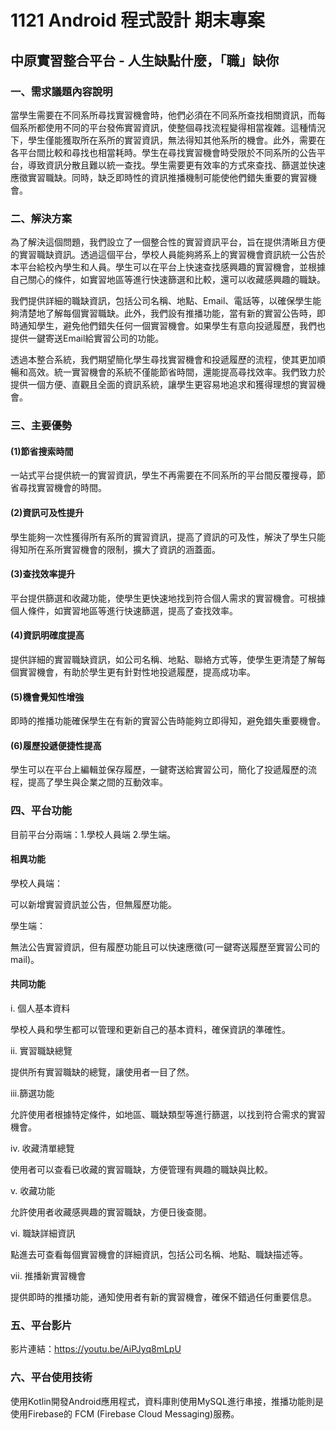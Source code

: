 ﻿# 1121 Android 程式設計 期末專案
## 中原實習整合平台 - 人生缺點什麼，「職」缺你

### 一、需求議題內容說明

當學生需要在不同系所尋找實習機會時，他們必須在不同系所查找相關資訊，而每個系所都使用不同的平台發佈實習資訊，使整個尋找流程變得相當複雜。這種情況下，學生僅能獲取所在系所的實習資訊，無法得知其他系所的機會。此外，需要在各平台間比較和尋找也相當耗時。學生在尋找實習機會時受限於不同系所的公告平台，導致資訊分散且難以統一查找。學生需要更有效率的方式來查找、篩選並快速應徵實習職缺。同時，缺乏即時性的資訊推播機制可能使他們錯失重要的實習機會。


### 二、解決方案

為了解決這個問題，我們設立了一個整合性的實習資訊平台，旨在提供清晰且方便的實習職缺資訊。透過這個平台，學校人員能夠將系上的實習機會資訊統一公告於本平台給校內學生和人員。學生可以在平台上快速查找感興趣的實習機會，並根據自己關心的條件，如實習地區等進行快速篩選和比較，還可以收藏感興趣的職缺。

我們提供詳細的職缺資訊，包括公司名稱、地點、Email、電話等，以確保學生能夠清楚地了解每個實習職缺。此外，我們設有推播功能，當有新的實習公告時，即時通知學生，避免他們錯失任何一個實習機會。如果學生有意向投遞履歷，我們也提供一鍵寄送Email給實習公司的功能。

透過本整合系統，我們期望簡化學生尋找實習機會和投遞履歷的流程，使其更加順暢和高效。統一實習機會的系統不僅能節省時間，還能提高尋找效率。我們致力於提供一個方便、直觀且全面的資訊系統，讓學生更容易地追求和獲得理想的實習機會。


### 三、主要優勢

#### (1)節省搜索時間
一站式平台提供統一的實習資訊，學生不再需要在不同系所的平台間反覆搜尋，節省尋找實習機會的時間。

#### (2)資訊可及性提升
學生能夠一次性獲得所有系所的實習資訊，提高了資訊的可及性，解決了學生只能得知所在系所實習機會的限制，擴大了資訊的涵蓋面。

#### (3)查找效率提升
平台提供篩選和收藏功能，使學生更快速地找到符合個人需求的實習機會。可根據個人條件，如實習地區等進行快速篩選，提高了查找效率。

#### (4)資訊明確度提高
提供詳細的實習職缺資訊，如公司名稱、地點、聯絡方式等，使學生更清楚了解每個實習機會，有助於學生更有針對性地投遞履歷，提高成功率。

#### (5)機會覺知性增強
即時的推播功能確保學生在有新的實習公告時能夠立即得知，避免錯失重要機會。

#### (6)履歷投遞便捷性提高
學生可以在平台上編輯並保存履歷，一鍵寄送給實習公司，簡化了投遞履歷的流程，提高了學生與企業之間的互動效率。


### 四、平台功能

目前平台分兩端：1.學校人員端 2.學生端。

#### 相異功能
學校人員端：

可以新增實習資訊並公告，但無履歷功能。

學生端：

無法公告實習資訊，但有履歷功能且可以快速應徵(可一鍵寄送履歷至實習公司的mail)。

#### 共同功能

i.	個人基本資料

學校人員和學生都可以管理和更新自己的基本資料，確保資訊的準確性。

ii.	實習職缺總覽

提供所有實習職缺的總覽，讓使用者一目了然。

iii.篩選功能

允許使用者根據特定條件，如地區、職缺類型等進行篩選，以找到符合需求的實習機會。

iv.	收藏清單總覽

使用者可以查看已收藏的實習職缺，方便管理有興趣的職缺與比較。

v.	收藏功能

允許使用者收藏感興趣的實習職缺，方便日後查閱。

vi.	職缺詳細資訊

點進去可查看每個實習機會的詳細資訊，包括公司名稱、地點、職缺描述等。

vii.	推播新實習機會

提供即時的推播功能，通知使用者有新的實習機會，確保不錯過任何重要信息。


### 五、平台影片

影片連結：https://youtu.be/AiPJyq8mLpU 


### 六、平台使用技術

使用Kotlin開發Android應用程式，資料庫則使用MySQL進行串接，推播功能則是使用Firebase的 FCM (Firebase Cloud Messaging)服務。
